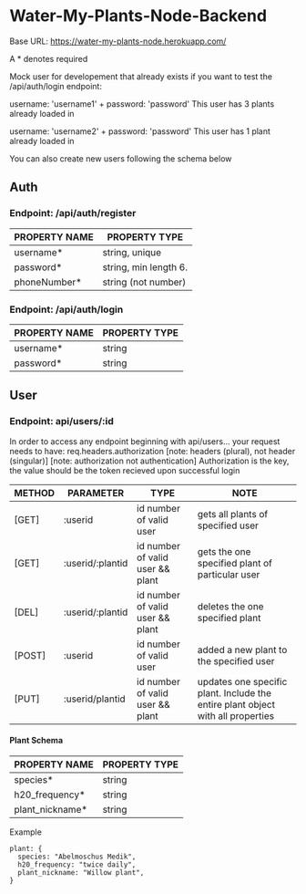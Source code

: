 # Water-My-Plants-Node-Backend

Base URL: https://water-my-plants-node.herokuapp.com/

A \* denotes required

Mock user for developement that already exists if you want to test the /api/auth/login endpoint:

username: 'username1' + password: 'password'
This user has 3 plants already loaded in

username: 'username2' + password: 'password'
This user has 1 plant already loaded in

You can also create new users following the schema below

## Auth

### Endpoint: /api/auth/register

| PROPERTY NAME | PROPERTY TYPE         |
| ------------- | --------------------- |
| username\*    | string, unique        |
| password\*    | string, min length 6. |
| phoneNumber\* | string (not number)   |

### Endpoint: /api/auth/login

| PROPERTY NAME | PROPERTY TYPE |
| ------------- | ------------- |
| username\*    | string        |
| password\*    | string        |

## User

### Endpoint: api/users/:id

In order to access any endpoint beginning with api/users... your request needs to have:
req.headers.authorization
[note: headers (plural), not header (singular)]
[note: authorization not authentication]
Authorization is the key, the value should be the token recieved upon successful login

| METHOD | PARAMETER        | TYPE                             | NOTE                                                                            |
| ------ | ---------------- | -------------------------------- | ------------------------------------------------------------------------------- |
| [GET]  | :userid          | id number of valid user          | gets all plants of specified user                                               |
| [GET]  | :userid/:plantid | id number of valid user && plant | gets the one specified plant of particular user                                 |
| [DEL]  | :userid/:plantid | id number of valid user && plant | deletes the one specified plant                                                 |
| [POST] | :userid          | id number of valid user          | added a new plant to the specified user                                         |
| [PUT]  | :userid/plantid  | id number of valid user && plant | updates one specific plant. Include the entire plant object with all properties |

#### Plant Schema

| PROPERTY NAME    | PROPERTY TYPE |
| ---------------- | ------------- |
| species\*        | string        |
| h20_frequency\*  | string        |
| plant_nickname\* | string        |

Example

```
plant: {
  species: "Abelmoschus Medik",
  h20_frequency: "twice daily",
  plant_nickname: "Willow plant",
}
```
